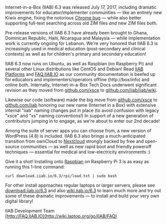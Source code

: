 Internet-in-a-Box (IIAB) 6.3 was released July 17, 2017, including dramatic improvements for educator/implementer communities &mdash; like an entirely new Kiwix engine, fixing the notorious [Chrome bug](https://github.com/kiwix/tools/issues/1) &mdash; while also better supporting full-text searching across old ZIM files *and* new ZIM files both.

Pre-release versions of IIAB 6.3 have already been brought to Ghana, Dominican Republic, Haiti, Nicaragua and Malaysia &mdash; while implementation work is currently ongoing for Lebanon.  We're very honored that IIAB 6.3 is increasingly used in medical education (post-secondary and clinical contexts) as well as for children's primary and secondary education!

IIAB 6.3 now runs on Ubuntu, as well as Raspbian (on Raspberry Pi) and several other Linux distributions like CentOS and Debian!  Read [IIAB Platforms](https://github.com/iiab/iiab/wiki/IIAB-Platforms) and [FAQ.IIAB.IO](http://wiki.laptop.org/go/IIAB/FAQ) as our community documentation is beefed up for educators and implementers/operators offline (http://box/info) and online both.  Internally, Internet-in-a-Box Tech Docs underwent significant revision as they moved from [github.com/xsce](https://github.com/xsce) to [github.com/iiab/iiab/wiki](https://github.com/iiab/iiab/wiki).

Likewise our code (software) made the big move from [github.com/xsce](https://github.com/xsce) to [github.com/iiab](http://github.com/iiab) honoring our new name (Internet in a Box) with extensive internal "iiab" naming changes put in place (to avoid confusion with legacy "xsce" and "xs" naming conventions!)  In support of a new generation of contributors jumping in to engage, as we're about to enter our 2nd decade!

Among the suite of server apps you can choose from, a new version of WordPress (4.8) is included.  IIAB 6.3 also brings a much-anticipated transition from ownCloud to [Nextcloud](https://nextcloud.com/) strongly backed by free and open-source communities &mdash; as well as new rapid boot and friendly poweroff techniques &mdash; essential for medical and low-electricity environments :)

Give it a shot!  Installing onto [Raspbian](https://www.raspberrypi.org/downloads/raspbian/) on Raspberry Pi 3 is as easy as running this 1-line command:

`curl download.iiab.io/6.3/rpi/load.txt | sudo bash`

For other install approaches regular laptops or larger servers, please see [download.iiab.io/6.3](http://download.iiab.io/6.3) and also [wiki.iiab.io/6.3](http://wiki.laptop.org/go/IIAB/6.3) to learn much more and try out some of these dramatic improvements &mdash; to install and build your very own digital library!

IIAB Development Team<br>
[http://FAQ.IIAB.IO](http://wiki.laptop.org/go/IIAB/FAQ)
